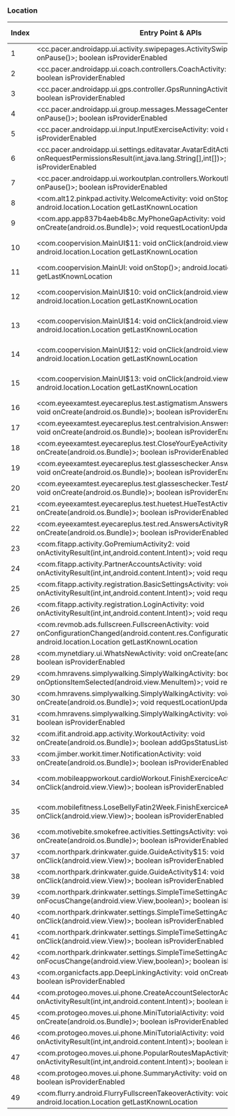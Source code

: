 ### Location
| Index | Entry Point & APIs | Screen shot | Resource id | Label |
| ------------- | ------------- | ------------- |-------------|-------------|
| 1 | <cc.pacer.androidapp.ui.activity.swipepages.ActivitySwipeTutorialActivity: void onPause()>; boolean isProviderEnabled | ![](D:\COSMOS\output\py\Play_win8\Health_Fitness\cc.pacer.androidapp\cc.pacer.androidapp.ui.activity.swipepages.ActivitySwipeTutorialActivity.png) |  | T |
| 2 | <cc.pacer.androidapp.ui.coach.controllers.CoachActivity: void onPause()>; boolean isProviderEnabled | ![](D:\COSMOS\output\py\Play_win8\Health_Fitness\cc.pacer.androidapp\cc.pacer.androidapp.ui.coach.controllers.CoachActivity.png) |  | T |
| 3 | <cc.pacer.androidapp.ui.gps.controller.GpsRunningActivity: void onPause()>; boolean isProviderEnabled | ![](D:\COSMOS\output\py\Play_win8\Health_Fitness\cc.pacer.androidapp\cc.pacer.androidapp.ui.gps.controller.GpsRunningActivity.png) |  | T |
| 4 | <cc.pacer.androidapp.ui.group.messages.MessageCenterActivity: void onPause()>; boolean isProviderEnabled | ![](D:\COSMOS\output\py\Play_win8\Health_Fitness\cc.pacer.androidapp\cc.pacer.androidapp.ui.group.messages.MessageCenterActivity.png) |  | T |
| 5 | <cc.pacer.androidapp.ui.input.InputExerciseActivity: void onPause()>; boolean isProviderEnabled | ![](D:\COSMOS\output\py\Play_win8\Health_Fitness\cc.pacer.androidapp\cc.pacer.androidapp.ui.input.InputExerciseActivity.png) |  | T |
| 6 | <cc.pacer.androidapp.ui.settings.editavatar.AvatarEditActivity: void onRequestPermissionsResult(int,java.lang.String[],int[])>; boolean isProviderEnabled | ![](D:\COSMOS\output\py\Play_win8\Health_Fitness\cc.pacer.androidapp\cc.pacer.androidapp.ui.settings.editavatar.AvatarEditActivity.png) |  | |
| 7 | <cc.pacer.androidapp.ui.workoutplan.controllers.WorkoutPlanActivity: void onPause()>; boolean isProviderEnabled | ![](D:\COSMOS\output\py\Play_win8\Health_Fitness\cc.pacer.androidapp\cc.pacer.androidapp.ui.workoutplan.controllers.WorkoutPlanActivity.png) |  | |
| 8 | <com.alt12.pinkpad.activity.WelcomeActivity: void onStop()>; android.location.Location getLastKnownLocation | ![](D:\COSMOS\output\py\Play_win8\Health_Fitness\com.alt12.pinkpadpro\com.alt12.pinkpad.activity.WelcomeActivity.png) |  | |
| 9 | <com.app.app837b4aeb4b8c.MyPhoneGapActivity: void onCreate(android.os.Bundle)>; void requestLocationUpdates | ![](D:\COSMOS\output\py\Play_win8\Health_Fitness\com.app.app837b4aeb4b8c\com.app.app837b4aeb4b8c.MyPhoneGapActivity.png) |  | |
| 10 | <com.coopervision.MainUI$11: void onClick(android.view.View)>; android.location.Location getLastKnownLocation | ![](D:\COSMOS\output\py\Play_win8\Health_Fitness\com.coopervision\com.coopervision.MainUI.png) | {'2131361909': <sensitive_component.SensitiveComponent.SensitiveView object at 0x0000012523F26588>} | D |
| 11 | <com.coopervision.MainUI: void onStop()>; android.location.Location getLastKnownLocation | ![](D:\COSMOS\output\py\Play_win8\Health_Fitness\com.coopervision\com.coopervision.MainUI.png) |  | D |
| 12 | <com.coopervision.MainUI$10: void onClick(android.view.View)>; android.location.Location getLastKnownLocation | ![](D:\COSMOS\output\py\Play_win8\Health_Fitness\com.coopervision\com.coopervision.MainUI.png) | {'2131361908': <sensitive_component.SensitiveComponent.SensitiveView object at 0x0000012523F260F0>} | D |
| 13 | <com.coopervision.MainUI$14: void onClick(android.view.View)>; android.location.Location getLastKnownLocation | ![](D:\COSMOS\output\py\Play_win8\Health_Fitness\com.coopervision\com.coopervision.MainUI.png) | {'2131361912': <sensitive_component.SensitiveComponent.SensitiveView object at 0x0000012523F26828>} | D |
| 14 | <com.coopervision.MainUI$12: void onClick(android.view.View)>; android.location.Location getLastKnownLocation | ![](D:\COSMOS\output\py\Play_win8\Health_Fitness\com.coopervision\com.coopervision.MainUI.png) | {'2131361910': <sensitive_component.SensitiveComponent.SensitiveView object at 0x0000012523F26978>} | D |
| 15 | <com.coopervision.MainUI$13: void onClick(android.view.View)>; android.location.Location getLastKnownLocation | ![](D:\COSMOS\output\py\Play_win8\Health_Fitness\com.coopervision\com.coopervision.MainUI.png) | {'2131361911': <sensitive_component.SensitiveComponent.SensitiveView object at 0x0000012523F26320>} | D |
| 16 | <com.eyeexamtest.eyecareplus.test.astigmatism.AnswersActivityAstigmatism: void onCreate(android.os.Bundle)>; boolean isProviderEnabled | ![](D:\COSMOS\output\py\Play_win8\Health_Fitness\com.eyeexamtest.eyecareplus\com.eyeexamtest.eyecareplus.test.astigmatism.AnswersActivityAstigmatism.png) |  | |
| 17 | <com.eyeexamtest.eyecareplus.test.centralvision.AnswersActivityCentralVision: void onCreate(android.os.Bundle)>; boolean isProviderEnabled | ![](D:\COSMOS\output\py\Play_win8\Health_Fitness\com.eyeexamtest.eyecareplus\com.eyeexamtest.eyecareplus.test.centralvision.AnswersActivityCentralVision.png) |  | F |
| 18 | <com.eyeexamtest.eyecareplus.test.CloseYourEyeActivity: void onCreate(android.os.Bundle)>; boolean isProviderEnabled | ![](D:\COSMOS\output\py\Play_win8\Health_Fitness\com.eyeexamtest.eyecareplus\com.eyeexamtest.eyecareplus.test.CloseYourEyeActivity.png) |  | F |
| 19 | <com.eyeexamtest.eyecareplus.test.glasseschecker.AnswersActivityDuochrome: void onCreate(android.os.Bundle)>; boolean isProviderEnabled | ![](D:\COSMOS\output\py\Play_win8\Health_Fitness\com.eyeexamtest.eyecareplus\com.eyeexamtest.eyecareplus.test.glasseschecker.AnswersActivityDuochrome.png) |  | F |
| 20 | <com.eyeexamtest.eyecareplus.test.glasseschecker.TestActivityDuochrome: void onCreate(android.os.Bundle)>; boolean isProviderEnabled | ![](D:\COSMOS\output\py\Play_win8\Health_Fitness\com.eyeexamtest.eyecareplus\com.eyeexamtest.eyecareplus.test.glasseschecker.TestActivityDuochrome.png) |  | |
| 21 | <com.eyeexamtest.eyecareplus.test.huetest.HueTestActivity: void onCreate(android.os.Bundle)>; boolean isProviderEnabled | ![](D:\COSMOS\output\py\Play_win8\Health_Fitness\com.eyeexamtest.eyecareplus\com.eyeexamtest.eyecareplus.test.huetest.HueTestActivity.png) |  | F |
| 22 | <com.eyeexamtest.eyecareplus.test.red.AnswersActivityRed: void onCreate(android.os.Bundle)>; boolean isProviderEnabled | ![](D:\COSMOS\output\py\Play_win8\Health_Fitness\com.eyeexamtest.eyecareplus\com.eyeexamtest.eyecareplus.test.red.AnswersActivityRed.png) |  | |
| 23 | <com.fitapp.activity.GoPremiumActivity2: void onActivityResult(int,int,android.content.Intent)>; void requestLocationUpdates | ![](D:\COSMOS\output\py\Play_win8\Health_Fitness\com.fitapp\com.fitapp.activity.GoPremiumActivity2.png) |  | F |
| 24 | <com.fitapp.activity.PartnerAccountsActivity: void onActivityResult(int,int,android.content.Intent)>; void requestLocationUpdates | ![](D:\COSMOS\output\py\Play_win8\Health_Fitness\com.fitapp\com.fitapp.activity.PartnerAccountsActivity.png) |  | |
| 25 | <com.fitapp.activity.registration.BasicSettingsActivity: void onActivityResult(int,int,android.content.Intent)>; void requestLocationUpdates | ![](D:\COSMOS\output\py\Play_win8\Health_Fitness\com.fitapp\com.fitapp.activity.registration.BasicSettingsActivity.png) |  | |
| 26 | <com.fitapp.activity.registration.LoginActivity: void onActivityResult(int,int,android.content.Intent)>; void requestLocationUpdates | ![](D:\COSMOS\output\py\Play_win8\Health_Fitness\com.fitapp\com.fitapp.activity.registration.LoginActivity.png) |  | |
| 27 | <com.revmob.ads.fullscreen.FullscreenActivity: void onConfigurationChanged(android.content.res.Configuration)>; android.location.Location getLastKnownLocation | ![](D:\COSMOS\output\py\Play_win8\Health_Fitness\com.fitness.fitnessroutines2\com.revmob.ads.fullscreen.FullscreenActivity.png) |  | F |
| 28 | <com.mynetdiary.ui.WhatsNewActivity: void onCreate(android.os.Bundle)>; boolean isProviderEnabled | ![](D:\COSMOS\output\py\Play_win8\Health_Fitness\com.fourtechnologies.mynetdiary.ad\com.mynetdiary.ui.WhatsNewActivity.png) |  | |
| 29 | <com.hmravens.simplywalking.SimplyWalkingActivity: boolean onOptionsItemSelected(android.view.MenuItem)>; void requestLocationUpdates | ![](D:\COSMOS\output\py\Play_win8\Health_Fitness\com.hmravens.simplywalking\com.hmravens.simplywalking.SimplyWalkingActivity.png) |  | T |
| 30 | <com.hmravens.simplywalking.SimplyWalkingActivity: void onCreate(android.os.Bundle)>; void requestLocationUpdates | ![](D:\COSMOS\output\py\Play_win8\Health_Fitness\com.hmravens.simplywalking\com.hmravens.simplywalking.SimplyWalkingActivity.png) |  | T |
| 31 | <com.hmravens.simplywalking.SimplyWalkingActivity: void onResume()>; boolean isProviderEnabled | ![](D:\COSMOS\output\py\Play_win8\Health_Fitness\com.hmravens.simplywalking\com.hmravens.simplywalking.SimplyWalkingActivity.png) |  | T |
| 32 | <com.ifit.android.app.activity.WorkoutActivity: void onCreate(android.os.Bundle)>; boolean addGpsStatusListener | ![](D:\COSMOS\output\py\Play_win8\Health_Fitness\com.ifit.android.app\com.ifit.android.app.activity.WorkoutActivity.png) |  | |
| 33 | <com.jimber.workit.timer.NotificationActivity: void onCreate(android.os.Bundle)>; boolean isProviderEnabled | ![](D:\COSMOS\output\py\Play_win8\Health_Fitness\com.jimber.workit\com.jimber.workit.timer.NotificationActivity.png) |  | |
| 34 | <com.mobileappworkout.cardioWorkout.FinishExerciceActivity$1: void onClick(android.view.View)>; boolean isProviderEnabled | ![](D:\COSMOS\output\py\Play_win8\Health_Fitness\com.mobileappworkout.cardioWorkout\com.mobileappworkout.cardioWorkout.FinishExerciceActivity.png) | {'2131558533': <sensitive_component.SensitiveComponent.SensitiveView object at 0x0000012523DB5438>} | |
| 35 | <com.mobilefitness.LoseBellyFatin2Week.FinishExerciceActivity$1: void onClick(android.view.View)>; boolean isProviderEnabled | ![](D:\COSMOS\output\py\Play_win8\Health_Fitness\com.mobilefitness.LoseBellyFatin2Week\com.mobilefitness.LoseBellyFatin2Week.FinishExerciceActivity.png) | {'2131558533': <sensitive_component.SensitiveComponent.SensitiveView object at 0x0000012523C7DBA8>} | D |
| 36 | <com.motivebite.smokefree.activities.SettingsActivity: void onCreate(android.os.Bundle)>; boolean isProviderEnabled | ![](D:\COSMOS\output\py\Play_win8\Health_Fitness\com.motivebite.smokefree.free\com.motivebite.smokefree.activities.SettingsActivity.png) |  | F |
| 37 | <com.northpark.drinkwater.guide.GuideActivity$15: void onClick(android.view.View)>; boolean isProviderEnabled | ![](D:\COSMOS\output\py\Play_win8\Health_Fitness\com.northpark.drinkwater\com.northpark.drinkwater.guide.GuideActivity.png) |  |  F |
| 38 | <com.northpark.drinkwater.guide.GuideActivity$14: void onClick(android.view.View)>; boolean isProviderEnabled | ![](D:\COSMOS\output\py\Play_win8\Health_Fitness\com.northpark.drinkwater\com.northpark.drinkwater.guide.GuideActivity.png) |  | F |
| 39 | <com.northpark.drinkwater.settings.SimpleTimeSettingActivity$1: void onFocusChange(android.view.View,boolean)>; boolean isProviderEnabled | ![](D:\COSMOS\output\py\Play_win8\Health_Fitness\com.northpark.drinkwater\com.northpark.drinkwater.settings.SimpleTimeSettingActivity.png) |  | F |
| 40 | <com.northpark.drinkwater.settings.SimpleTimeSettingActivity$7: void onClick(android.view.View)>; boolean isProviderEnabled | ![](D:\COSMOS\output\py\Play_win8\Health_Fitness\com.northpark.drinkwater\com.northpark.drinkwater.settings.SimpleTimeSettingActivity.png) |  | F |
| 41 | <com.northpark.drinkwater.settings.SimpleTimeSettingActivity$5: void onClick(android.view.View)>; boolean isProviderEnabled | ![](D:\COSMOS\output\py\Play_win8\Health_Fitness\com.northpark.drinkwater\com.northpark.drinkwater.settings.SimpleTimeSettingActivity.png) |  |  F |
| 42 | <com.northpark.drinkwater.settings.SimpleTimeSettingActivity$6: void onFocusChange(android.view.View,boolean)>; boolean isProviderEnabled | ![](D:\COSMOS\output\py\Play_win8\Health_Fitness\com.northpark.drinkwater\com.northpark.drinkwater.settings.SimpleTimeSettingActivity.png) |  | F |
| 43 | <com.organicfacts.app.DeepLinkingActivity: void onCreate(android.os.Bundle)>; boolean isProviderEnabled | ![](D:\COSMOS\output\py\Play_win8\Health_Fitness\com.organicfacts.app\com.organicfacts.app.DeepLinkingActivity.png) |  | |
| 44 | <com.protogeo.moves.ui.phone.CreateAccountSelectorActivity: void onActivityResult(int,int,android.content.Intent)>; boolean isProviderEnabled | ![](D:\COSMOS\output\py\Play_win8\Health_Fitness\com.protogeo.moves\com.protogeo.moves.ui.phone.CreateAccountSelectorActivity.png) |  | F |
| 45 | <com.protogeo.moves.ui.phone.MiniTutorialActivity: void onCreate(android.os.Bundle)>; boolean isProviderEnabled | ![](D:\COSMOS\output\py\Play_win8\Health_Fitness\com.protogeo.moves\com.protogeo.moves.ui.phone.MiniTutorialActivity.png) |  | T |
| 46 | <com.protogeo.moves.ui.phone.MiniTutorialActivity: void onActivityResult(int,int,android.content.Intent)>; boolean isProviderEnabled | ![](D:\COSMOS\output\py\Play_win8\Health_Fitness\com.protogeo.moves\com.protogeo.moves.ui.phone.MiniTutorialActivity.png) |  | T |
| 47 | <com.protogeo.moves.ui.phone.PopularRoutesMapActivity: void onActivityResult(int,int,android.content.Intent)>; boolean isProviderEnabled | ![](D:\COSMOS\output\py\Play_win8\Health_Fitness\com.protogeo.moves\com.protogeo.moves.ui.phone.PopularRoutesMapActivity.png) |  |  T |
| 48 | <com.protogeo.moves.ui.phone.SummaryActivity: void onBackPressed()>; boolean isProviderEnabled | ![](D:\COSMOS\output\py\Play_win8\Health_Fitness\com.protogeo.moves\com.protogeo.moves.ui.phone.SummaryActivity.png) |  | T |
| 49 | <com.flurry.android.FlurryFullscreenTakeoverActivity: void onStop()>; android.location.Location getLastKnownLocation | ![](D:\COSMOS\output\py\Play_win8\Health_Fitness\com.rockmyrun.rockmyrun\com.flurry.android.FlurryFullscreenTakeoverActivity.png) |  | F |
